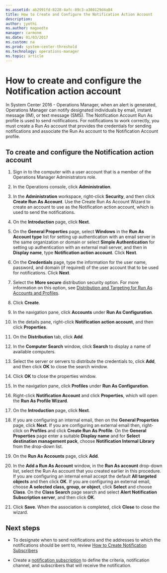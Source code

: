 ```yaml
---
ms.assetid: ab2991fd-8228-4afc-89c3-a380129d4a84
title: How to Create and Configure the Notification Action Account
description:  
author: jyothi
ms.author: magoedte
manager: carmonm
ms.date: 01/03/2017
ms.custom: na
ms.prod: system-center-threshold
ms.technology: operations-manager
ms.topic: article
---
```


# How to create and configure the Notification action account

In System Center 2016 - Operations Manager, when an alert is generated, Operations Manager can notify designated individuals by email, instant message (IM), or text message (SMS). The Notification Account Run As profile is used to send notifications. For notifications to work correctly, you must create a Run As account that provides the credentials for sending notifications and associate the Run As account to the Notification Account profile.  
  
## To create and configure the Notification action account  
  
1.  Sign in to the computer with a user account that is a member of the Operations Manager Administrators role.  
  
2.  In the Operations console, click **Administration**.  
  
3.  In the **Administration** workspace, right-click **Security**, and then click **Create Run As Account**. Use the Create Run As Account Wizard to create an account to use as the Notification action account, which is used to send the notifications.  
  
4.  On the **Introduction** page, click **Next**.  
  
5.  On the **General Properties** page, select **Windows** in the **Run As Account type** list for setting up authentication with an email server in the same organization or domain or select **Simple Authentication** for setting up authentication with an external mail server, and then in **Display name**, type **Notification action account**. Click **Next**.  
  
6.  On the **Credentials** page, type the information for the user name, password, and domain (if required) of the user account that to be used for notifications. Click **Next**.  
  
7.  Select the **More secure** distribution security option. For more information on this option, see [Distribution and Targeting for Run As Accounts and Profiles](manage-security-dist-target-runas-profiles.md).  
  
8.  Click **Create**.  
  
9. In the navigation pane, click **Accounts** under **Run As Configuration**.  
  
10. In the details pane, right-click **Notification action account**, and then click **Properties**.  
  
11. On the **Distribution** tab, click **Add**.  
  
12. In the **Computer Search** window, click **Search** to display a name of available computers.  
  
13. Select the server or servers to distribute the credentials to, click **Add**, and then click **OK** to close the search window.  
  
14. Click **OK** to close the properties window.  
  
15. In the navigation pane, click **Profiles** under **Run As Configuration**.  
  
16. Right-click **Notification Account** and click **Properties**, which will open the **Run As Profile Wizard**.  
  
17. On the **Introduction** page, click **Next**.  
  
18. If you are configuring an internal email, then on the **General Properties** page, click **Next**. If you are configuring an external email then, right-click on **Profiles** and click **Create Run As Profile**. On the **General Properties** page enter a suitable **Display name** and for **Select destination management pack**, choose **Notification Internal Library** from the drop-down list.  
  
19. On the **Run As Accounts** page, click **Add**.  
  
20. In the **Add a Run As Account** window, in the **Run As account** drop-down list,  select the Run As account that you created earlier in this procedure. If you are configuring an internal email accept the default **All targeted objects** and then click **OK**. If you are configuring an external email, choose **A selected class, group, or object**, click **Select** and choose **Class**. On the **Class Search** page search and select **Alert Notification Subscription server**, and then click **OK**.
  
21. Click **Save**. When the association is completed, click **Close** to close the wizard.  
  
## Next steps

* To designate when to send notifications and the addresses to which the notifications should be sent to, review [How to Create Notification Subscribers](manage-notifications-create-subscribers.md)

* Create a [notification subscription](manage-notifications-create-subscriptions.md) to define the criteria, notification channel, and subscribers that will receive the notification.  
  
